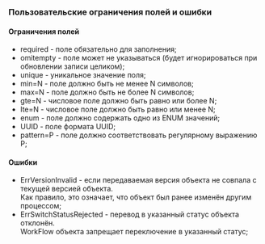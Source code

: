   ### Пользовательские ограничения полей и ошибки

  #### Ограничения полей
  - required - поле обязательно для заполнения;
  - omitempty - поле может не указываться (будет игнорироваться при обновлении записи целиком);
  - unique - уникальное значение поля;
  - min=N - поле должно быть не менее N символов;
  - max=N - поле должно быть не более N символов;
  - gte=N - числовое поле должно быть равно или более N;
  - lte=N - числовое поле должно быть равно или менее N;
  - enum - поле должно содержать одно из ENUM значений;
  - UUID - поле формата UUID;
  - pattern=P - поле должно соответствовать регулярному выражению P;

  #### Ошибки
  - ErrVersionInvalid - если передаваемая версия объекта не совпала с текущей версией объекта.\
    Как правило, это означает, что объект был ранее изменён другим процессом;
  - ErrSwitchStatusRejected - перевод в указанный статус объекта отклонён.\
    WorkFlow объекта запрещает переключение в указанный статус;